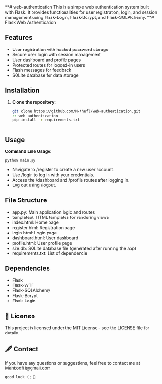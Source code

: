 **# web-authentication
This is a simple web authentication system built with Flask. It provides functionalities for user registration, login, and session management using Flask-Login, Flask-Bcrypt, and Flask-SQLAlchemy.
**# Flask Web Authentication

## Features

- User registration with hashed password storage
- Secure user login with session management
- User dashboard and profile pages
- Protected routes for logged-in users
- Flash messages for feedback
- SQLite database for data storage

## Installation

1. **Clone the repository**:
   ```bash
   git clone https://github.com/M-thefl/web-authentication.git
   cd web authentication
   pip install -r requirements.txt
    

## Usage 
**Command Line Usage**:
  ```py
python main.py
```
- Navigate to /register to create a new user account.  <br /> 
- Use /login to log in with your credentials. <br /> 
- Access the /dashboard and /profile routes after logging in. <br /> 
- Log out using /logout. <br /> 

## File Structure
- app.py: Main application logic and routes <br /> 
- templates/: HTML templates for rendering views <br /> 
- index.html: Home page <br /> 
- register.html: Registration page <br /> 
- login.html: Login page <br /> 
- dashboard.html: User dashboard <br /> 
- profile.html: User profile page <br /> 
- site.db: SQLite database file (generated after running the app) <br /> 
- requirements.txt: List of dependencie <br />

## Dependencies

- Flask
- Flask-WTF
- Flask-SQLAlchemy
- Flask-Bcrypt
- Flask-Login

## 📄 License

This project is licensed under the MIT License - see the LICENSE file for details.

## 🖋 Contact
If you have any questions or suggestions, feel free to contact me at Mahbodfl1@gmail.com

``good luck (; 🌙``<br />
  
